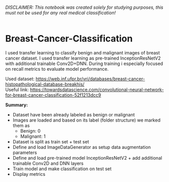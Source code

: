 <i>DISCLAIMER: This notebook was created solely for studying purposes, this must not be used for any real medical classification!</i><br><br>

# Breast-Cancer-Classification

I used transfer learning to classify benign and malignant images of breast cancer dataset. I used transfer learning as pre-trained InceptionResNetV2 with additional trainable Conv2D+DNN. During training i especially focused on recall metrics to evaluate model performance.


Used dataset: https://web.inf.ufpr.br/vri/databases/breast-cancer-histopathological-database-breakhis/<br>
Useful link: https://towardsdatascience.com/convolutional-neural-network-for-breast-cancer-classification-52f1213dcc9

<b>Summary:</b><br>
- Dataset have been already labeled as benign or malignant<br>
- Images are loaded and based on its label (folder structure) we marked them as
  - Benign: 0
  - Malignant: 1
- Dataset is split as train set + test set
- Define and load ImageDataGenerator as setup data augmentation parameters
- Define and load pre-trained model InceptionResNetV2 + add additional trainable Conv2D and DNN layers
- Train model and make classification on test set
- Display metrics
